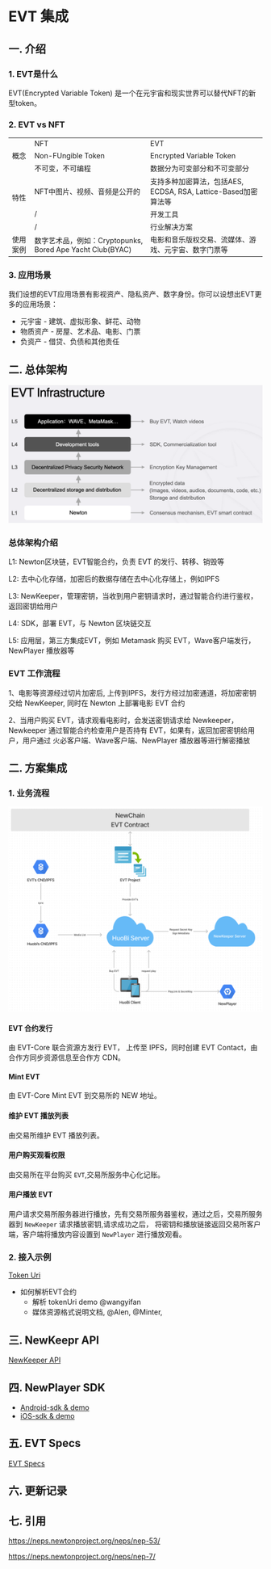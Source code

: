 # EVT 集成

## 一. 介绍

### 1. EVT是什么

EVT(Encrypted Variable Token) 是一个在元宇宙和现实世界可以替代NFT的新型token。

### 2. EVT vs NFT

<table>
  <tr>
    <td></td>
    <td>NFT</td>
    <td>EVT</td>
  </tr>
  <tr>
    <td>概念</td>
    <td>Non-FUngible Token</td>
    <td>Encrypted Variable Token</td>
  </tr>
  <tr>
    <td rowspan = 4>特性</td>
    <td>不可变，不可编程</td>
    <td>数据分为可变部分和不可变部分</td>
  </tr>
  <tr>
    <td>NFT中图片、视频、音频是公开的</td>
    <td>支持多种加密算法，包括AES, ECDSA, RSA, Lattice-Based加密算法等</td>
  </tr>
  <tr>
    <td>/</td>
    <td>开发工具</td>
  </tr>
  <tr>
    <td>/</td>
    <td>行业解决方案</td>
  </tr>
  <tr>
    <td>使用案例</td>
    <td>数字艺术品，例如：Cryptopunks, Bored Ape Yacht Club(BYAC)</td>
    <td>电影和音乐版权交易、流媒体、游戏、元宇宙、数字门票等</td>
  </tr>
</table>


### 3. 应用场景

我们设想的EVT应用场景有影视资产、隐私资产、数字身份。你可以设想出EVT更多的应用场景：

- 元宇宙 - 建筑、虚拟形象、鲜花、动物
- 物质资产 - 房屋、艺术品、电影、门票
- 负资产 - 借贷、负债和其他责任

## 二. 总体架构

![evt-infrastructure](../res/evt-infrastructure.png)

### 总体架构介绍

L1: Newton区块链，EVT智能合约，负责 EVT 的发行、转移、销毁等

L2: 去中心化存储，加密后的数据存储在去中心化存储上，例如IPFS

L3: NewKeeper，管理密钥，当收到用户密钥请求时，通过智能合约进行鉴权，返回密钥给用户

L4: SDK，部署 EVT，与 Newton 区块链交互

L5: 应用层，第三方集成EVT，例如 Metamask 购买 EVT，Wave客户端发行，NewPlayer 播放器等

### EVT 工作流程

1、电影等资源经过切片加密后, 上传到IPFS，发行方经过加密通道，将加密密钥交给 NewKeeper, 同时在 Newton 上部署电影 EVT 合约

2、当用户购买 EVT，请求观看电影时，会发送密钥请求给 Newkeeper，Newkeeper 通过智能合约检查用户是否持有 EVT，如果有，返回加密密钥给用户，用户通过 火必客户端、Wave客户端、NewPlayer 播放器等进行解密播放

## 二. 方案集成

### 1. 业务流程
![huobi_evt](../res/huobi_evt.png)

#### EVT 合约发行

由 EVT-Core 联合资源方发行 EVT， 上传至 IPFS，同时创建 EVT Contact，由合作方同步资源信息至合作方 CDN。


#### Mint EVT

由 EVT-Core Mint EVT 到交易所的 NEW 地址。


#### 维护 EVT 播放列表

由交易所维护 EVT 播放列表。


#### 用户购买观看权限

由交易所在平台购买 `EVT`,交易所服务中心化记账。


#### 用户播放 EVT

用户请求交易所服务器进行播放，先有交易所服务器鉴权，通过之后，交易所服务器到 `NewKeeper` 请求播放密钥,请求成功之后，
将密钥和播放链接返回交易所客户端，客户端将播放内容设置到 `NewPlayer` 进行播放观看。

### 2. 接入示例

[Token Uri](tokenUri.md)
- 如何解析EVT合约
  - 解析 tokenUri demo @wangyifan
  - 媒体资源格式说明文档,   @Alen, @Minter,


## 三. NewKeepr API

[NewKeeper API](newkeeper-api.md)


## 四. NewPlayer SDK

- [Android-sdk & demo](https://gitlab.weinvent.org/wave/business/wave-websites/evt-player-android)
- [iOS-sdk & demo](https://gitlab.weinvent.org/wave/business/wave-websites/evt-player-ios)

## 五. EVT Specs

[EVT Specs](evt-specs.md)

## 六. 更新记录

## 七. 引用

https://neps.newtonproject.org/neps/nep-53/

https://neps.newtonproject.org/neps/nep-7/